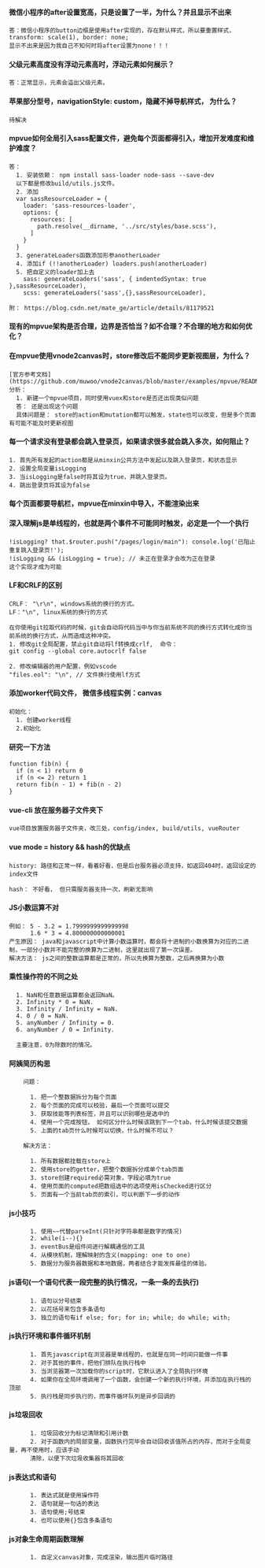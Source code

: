#### 微信小程序的after设置宽高，只是设置了一半，为什么？并且显示不出来

    答：微信小程序的button边框是使用after实现的，存在默认样式，所以要重置样式，transform: scale(1), border: none;
    显示不出来是因为我自己不知何时将after设置为none！！！

#### 父级元素高度没有浮动元素高时，浮动元素如何展示？

    答：正常显示，元素会溢出父级元素。


#### 苹果部分型号，navigationStyle: custom，隐藏不掉导航样式， 为什么？

    待解决


#### mpvue如何全局引入sass配置文件，避免每个页面都得引入，增加开发难度和维护难度？

    答：
      1. 安装依赖： npm install sass-loader node-sass --save-dev 
      以下都是修改build/utils.js文件。
      2. 添加
      var sassResourceLoader = {
        loader: 'sass-resources-loader',
        options: {
          resources: [
            path.resolve(__dirname, '../src/styles/base.scss'),
          ]
        }
      }
      3. generateLoaders函数添加形参anotherLoader
      4. 添加if (!!anotherLoader) loaders.push(anotherLoader)
      5. 把自定义的loader加上去
        sass: generateLoaders('sass', { indentedSyntax: true },sassResourceLoader),
        scss: generateLoaders('sass',{},sassResourceLoader),

    附： https://blog.csdn.net/mate_ge/article/details/81179521


#### 现有的mpvue架构是否合理，边界是否恰当？如不合理？不合理的地方和如何优化？




#### 在mpvue使用vnode2canvas时，store修改后不能同步更新视图层，为什么？

    [官方参考文档](https://github.com/muwoo/vnode2canvas/blob/master/examples/mpvue/README.md)  
    分析： 
      1. 新建一个mpvue项目，同时使用vuex和store是否还出现类似问题  
      答： 还是出现这个问题
      具体问题是： store的action和mutation都可以触发，state也可以改变，但是多个页面有可能不能及时更新视图


#### 每一个请求没有登录都会跳入登录页，如果请求很多就会跳入多次，如何阻止？

    1. 首先所有发起的action都是从minxin公共方法中发起以及跳入登录页，和状态显示 
    2. 设置全局变量isLogging 
    3. 当isLogging是false时将其设为true，并跳入登录页。 
    4. 跳出登录页将其设为false

#### 每个页面都要导航栏，mpvue在minxin中导入，不能渲染出来



#### 深入理解js是单线程的，也就是两个事件不可能同时触发，必定是一个一个执行

    !isLogging? that.$router.push("/pages/login/main"): console.log('已阻止重复跳入登录页!');
    !isLogging && (isLogging = true); // 未正在登录才会改为正在登录
    这个实现才成为可能

#### LF和CRLF的区别

    CRLF： "\r\n", windows系统的换行的方式。
    LF："\n", linux系统的换行的方式

    在你使用git拉取代码的时候，git会自动将代码当中与你当前系统不同的换行方式转化成你当前系统的换行方式，从而造成这种冲突。 
    1. 修改git全局配置，禁止git自动将lf转换成crlf,  命令： 
    git config --global core.autocrlf false

    2. 修改编辑器的用户配置，例如vscode 
    "files.eol": "\n", // 文件换行使用lf方式

#### 添加worker代码文件， 微信多线程实例：canvas
    初始化：
      1. 创建worker线程
      2.初始化



#### 研究一下方法
    function fib(n) {
      if (n < 1) return 0
      if (n <= 2) return 1
      return fib(n - 1) + fib(n - 2)
    }

#### vue-cli 放在服务器子文件夹下

    vue项目放置服务器子文件夹，改三处，config/index, build/utils, vueRouter

#### vue mode = history && hash的优缺点

    history: 路径和正常一样，看着好看，但是后台服务器必须支持，如返回404时，返回设定的index文件

    hash： 不好看， 但只需服务器支持一次，刷新无影响

#### JS小数运算不对

    例如： 5 - 3.2 = 1.7999999999999998
          1.6 * 3 = 4.800000000000001
    产生原因： java和javascript中计算小数运算时，都会将十进制的小数换算为对应的二进制，一部分小数并不能完整的换算为二进制，这里就出现了第一次误差。
    解决方法： js之间的整数运算都是正常的，所以先换算为整数，之后再换算为小数

#### 乘性操作符的不同之处

      1. NaN和任意数据运算都会返回NaN。
      2. Infinity * 0 = NaN.
      3. Infinity / Infinity = NaN.
      4. 0 / 0 = NaN.
      5. anyNumber / Infinity = 0.
      6. anyNumber / 0 = Infinity.

      主要注意，0为除数时的情况。

#### 阿姨简历构思

        问题：

          1. 把一个整数据拆分为每个页面
          2. 每个页面的完成可以校验，最后一个页面可以提交
          3. 获取技能等列表标签，并且可以识别哪些是选中的
          4. 使用一个完成按钮， 如何区分什么时候该跳到下一个tab，什么时候该提交数据
          5. 上面的tab页什么时候可以切换，什么时候不可以？

        解决方法：
        
          1. 所有数据都挂载在store上
          2. 使用store的getter，把整个数据拆分成单个tab页面
          3. store创建required必需对象，字段必填为true
          4. 使用页面的computed把数组选中的选项使用isChecked进行区分
          5. 页面有一个当前tab页的索引，可以判断下一步的动作


#### js小技巧

          1. 使用~~代替parseInt(只针对字符串都是数字的情况)
          2. while(i--){}
          3. eventBus是组件间进行解耦通信的工具
          4. 从模块机制，理解映射的含义(mapping: one to one)
          5. 数据分为服务器数据和本地数据，两者结合才能发挥最佳的体验。


#### js语句(一个语句代表一段完整的执行情况，一条一条的去执行)

          1. 语句以分号结束
          2. 以花括号来包含多条语句
          3. 独立的语句有if else; for; for in; while; do while; with;

#### js执行环境和事件循环机制

          1. 首先javascript在浏览器是单线程的，也就是在同一时间只能做一件事
          2. 对于其他的事件，把他们排队在执行栈中
          3. 当浏览器第一次加载你的script时，它默认进入了全局执行环境
          4. 如果你在全局环境调用了一个函数，会创建一个新的执行环境，并添加在执行栈的顶部
          5. 执行栈是同步执行的，而事件循环队列是异步回调的

#### js垃圾回收


          1. 垃圾回收分为标记清除和引用计数
          2. 对于函数内的局部变量，函数执行完毕会自动回收该值所占的内存，而对于全局变量，再不使用时，应该手动
          清除，以便下次垃圾收集器将其回收

#### js表达式和语句

          1. 表达式就是使用操作符
          2. 语句就是一句话的表达
          3. 语句使用;号结束
          4. 也可以使用{}包含多条语句

#### js对象生命周期函数理解

          1. 自定义canvas对象，完成渲染，输出图片临时路径
